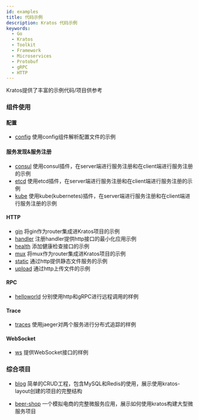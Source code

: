 ```yaml
---
id: examples
title: 代码示例
description: Kratos 代码示例
keywords:
  - Go 
  - Kratos
  - Toolkit
  - Framework
  - Microservices
  - Protobuf
  - gRPC
  - HTTP
---
```

Kratos提供了丰富的示例代码/项目供参考

### 组件使用
#### 配置
* [config](https://github.com/go-kratos/kratos/tree/main/examples/config) 使用config组件解析配置文件的示例

#### 服务发现&服务注册
* [consul](https://github.com/go-kratos/kratos/tree/main/examples/registry/consul) 使用consul插件，在server端进行服务注册和在client端进行服务注册的示例
* [etcd](https://github.com/go-kratos/kratos/tree/main/examples/registry/etcd) 使用etcd插件，在server端进行服务注册和在client端进行服务注册的示例
* [kube](https://github.com/go-kratos/kube) 使用kube(kubernetes)插件，在server端进行服务注册和在client端进行服务注册的示例

#### HTTP
* [gin](https://github.com/go-kratos/kratos/tree/main/examples/http/gin) 将gin作为router集成进Kratos项目的示例
* [handler](https://github.com/go-kratos/kratos/tree/main/examples/http/handler) 注册handler提供http接口的最小化应用示例
* [health](https://github.com/go-kratos/kratos/blob/main/examples/http/health/main.go) 添加健康检查接口的示例
* [mux](https://github.com/go-kratos/kratos/tree/main/examples/http/mux) 将mux作为router集成进Kratos项目的示例
* [static](https://github.com/go-kratos/kratos/tree/main/examples/http/static) 通过http提供静态文件服务的示例
* [upload](https://github.com/go-kratos/kratos/tree/main/examples/http/upload) 通过http上传文件的示例

#### RPC
* [helloworld](https://github.com/go-kratos/kratos/tree/main/examples/helloworld) 分别使用http和gRPC进行远程调用的样例

#### Trace
* [traces](https://github.com/go-kratos/kratos/tree/main/examples/traces) 使用jaeger对两个服务进行分布式追踪的样例

#### WebSocket
* [ws](https://github.com/go-kratos/kratos/tree/main/examples/ws) 提供WebSocket接口的样例

### 综合项目
* [blog](https://github.com/go-kratos/kratos/tree/main/examples/blog) 简单的CRUD工程，包含MySQL和Redis的使用，展示使用kratos-layout创建的项目的完整结构

* [beer-shop](https://github.com/go-kratos/beer-shop) 一个模拟电商的完整微服务应用，展示如何使用kratos构建大型微服务项目
